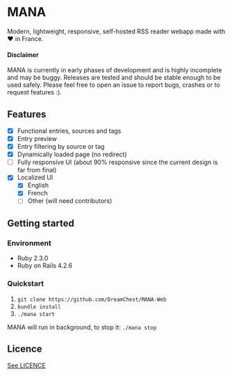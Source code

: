 # MANA

Modern, lightweight, responsive, self-hosted RSS reader webapp made with ❤ in France.

#### Disclaimer

MANA is currently in early phases of development and is highly incomplete and may be buggy. Releases are tested and should be stable enough to be used safely. Please feel free to open an issue to report bugs, crashes or to request features :).

## Features

- [x] Functional entries, sources and tags
- [x] Entry preview
- [x] Entry filtering by source or tag
- [x] Dynamically loaded page (no redirect)
- [ ] Fully responsive UI (about 90% responsive since the current design is far from final)
- [x] Localized UI
	- [x] English
	- [x] French
	- [ ] Other (will need contributors)

## Getting started

### Environment

- Ruby 2.3.0
- Ruby on Rails 4.2.6

### Quickstart

1. `git clone https://github.com/DreamChest/MANA-Web`
2. `bundle install`
3. `./mana start`

MANA will run in background, to stop it: `./mana stop`

## Licence

[See LICENCE](https://github.com/DreamChest/MANA-Web/blob/master/LICENSE)
